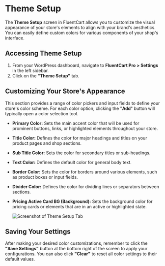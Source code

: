  # Theme Setup

The **Theme Setup** screen in FluentCart allows you to customize the visual appearance of your store's elements to align with your brand's aesthetics. You can easily define custom colors for various components of your shop's interface.

## Accessing Theme Setup

1.  From your WordPress dashboard, navigate to **FluentCart Pro > Settings** in the left sidebar.
2.  Click on the **"Theme Setup"** tab.

## Customizing Your Store's Appearance

This section provides a range of color pickers and input fields to define your store's color scheme. For each color option, clicking the "**Add**" button will typically open a color selection tool.

* **Primary Color:** Sets the main accent color that will be used for prominent buttons, links, or highlighted elements throughout your store.
* **Title Color:** Defines the color for major headings and titles on your product pages and shop sections.
* **Sub Title Color:** Sets the color for secondary titles or sub-headings.
* **Text Color:** Defines the default color for general body text.
* **Border Color:** Sets the color for borders around various elements, such as product boxes or input fields.
* **Divider Color:** Defines the color for dividing lines or separators between sections.
* **Pricing Active Card BG (Background):** Sets the background color for pricing cards or elements that are in an active or highlighted state.

    ![Screenshot of Theme Setup Tab](/images/settings-configuration/theme-setup/theme-setup-customization.webp)

## Saving Your Settings

After making your desired color customizations, remember to click the **"Save Settings"** button at the bottom right of the screen to apply your configurations. You can also click **"Clear"** to reset all color settings to their default values.

